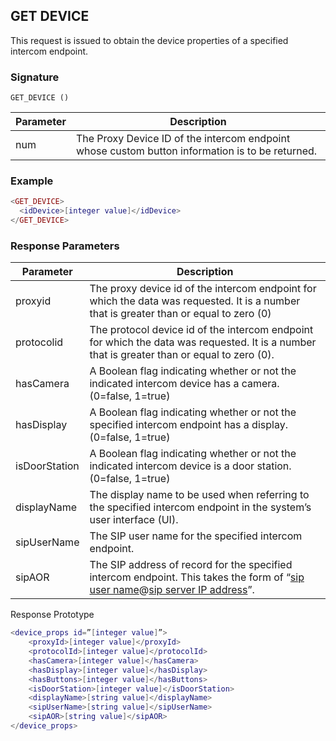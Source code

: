 ## GET DEVICE

This request is issued to obtain the device properties of a specified intercom endpoint.


### Signature

`GET_DEVICE ()`


| Parameter | Description |
| --- | --- |
| num | The Proxy Device ID of the intercom endpoint whose custom button information is to be returned. |


### Example

```lua
<GET_DEVICE>
  <idDevice>[integer value]</idDevice>
</GET_DEVICE>
```

### Response Parameters

| Parameter | Description |
| --- | --- |
| proxyid | The proxy device id of the intercom endpoint for which the data was requested.  It is a number that is greater than or equal to zero (0) |
| protocolid | The protocol device id of the intercom endpoint for which the data was requested. It is a number that is greater than or equal to zero (0). |
| hasCamera | A Boolean flag indicating whether or not the indicated intercom device has a camera. (0=false, 1=true) |
| hasDisplay | A Boolean flag indicating whether or not the specified intercom endpoint has a display. (0=false, 1=true) |
| isDoorStation | A Boolean flag indicating whether or not the indicated intercom device is a door station. (0=false, 1=true) |
| displayName | The display name to be used when referring to the specified intercom endpoint in the system’s user interface (UI). |
| sipUserName | The SIP user name for the specified intercom endpoint. |
| sipAOR | The SIP address of record for the specified intercom endpoint. This takes the form of “[sip user name]()@[sip server IP address]()”.


Response Prototype

```lua
<device_props id=”[integer value]”>
    <proxyId>[integer value]</proxyId>
    <protocolId>[integer value]</protocolId>
    <hasCamera>[integer value]</hasCamera>
    <hasDisplay>[integer value]</hasDisplay>
    <hasButtons>[integer value]</hasButtons>
    <isDoorStation>[integer value]</isDoorStation>
    <displayName>[string value]</displayName>
    <sipUserName>[string value]</sipUserName>
    <sipAOR>[string value]</sipAOR>
</device_props>
```




